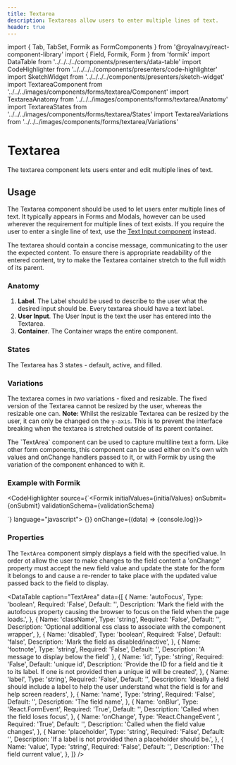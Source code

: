 ```yaml
---
title: Textarea
description: Textareas allow users to enter multiple lines of text.
header: true
---
```


import { Tab, TabSet, Formik as FormComponents } from '@royalnavy/react-component-library'
import { Field, Formik, Form } from 'formik'
import DataTable from '../../../../components/presenters/data-table'
import CodeHighlighter from '../../../../components/presenters/code-highlighter'
import SketchWidget from '../../../../components/presenters/sketch-widget'
import TextareaComponent from '../../../images/components/forms/textarea/Component'
import TextareaAnatomy from '../../../images/components/forms/textarea/Anatomy'
import TextareaStates from '../../../images/components/forms/textarea/States'
import TextareaVariations from '../../../images/components/forms/textarea/Variations'

# Textarea
The textarea component lets users enter and edit multiple lines of text.

<TextareaComponent />

## Usage
The Textarea component should be used to let users enter multiple lines of text. It typically appears in Forms and Modals, however can be used wherever the requirement for multiple lines of text exists. If you require the user to enter a single line of text, use the [Text Input component](/components/form/input) instead.


<TabSet>

<Tab title="Design">

<SketchWidget name="Textarea" href="/standards-toolkit.sketch" />

The textarea should contain a concise message, communicating to the user the expected content. To ensure there is appropriate readability of the entered content, try to make the Textarea container stretch to the full width of its parent.

### Anatomy

<TextareaAnatomy />

1. **Label**. The Label should be used to describe to the user what the desired input should be. Every textarea should have a text label.
2. **User Input**. The User Input is the text the user has entered into the Textarea.
3. **Container**. The Container wraps the entire component.

### States

<TextareaStates />

The Textarea has 3 states - default, active, and filled.


### Variations

<TextareaVariations />

The textarea comes in _two_ variations - fixed and resizable. The fixed version of the Textarea cannot be resized by the user, whereas the resizable one can. **Note:** Whilst the resizable Textarea can be resized by the user, it can only be changed on the `y-axis`. This is to prevent the interface breaking when the textarea is stretched outside of its parent container.

</Tab>

<Tab title="Develop">
The `TextArea` component can be used to capture multiline text a form. Like other form components, this component can be used
either on it's own with values and onChange handlers passed to it, or with Formik by using the variation of the component enhanced to with it.

### Example with Formik
<CodeHighlighter source={`<Formik 
  initialValues={initialValues} 
  onSubmit={onSubmit} 
  validationSchema={validationSchema}
>
<Form>
   <Field
      name="description"
      component={FormComponents.TextArea}
      label="Description"
    />
</Form>
</Formik>`} language="javascript">
  <Formik initialValues={{description: ''}} onBlur={() => {}} onChange={(data) => {console.log}}> 
  <Form>
     <Field
        name="description"
        component={FormComponents.TextArea}
        label="Description"
      />
  </Form>
  </Formik>
</CodeHighlighter>


### Properties
The `TextArea` component simply displays a field with the specified value. In order ot allow the user to make changes to
the field content a 'onChange' property must accept the new field value and update the state for the form it belongs to and 
cause a re-render to take place with the updated value passed back to the field to display.

<DataTable caption="TextArea" data={[
  {
    Name: 'autoFocus',
    Type: 'boolean',
    Required: 'False',
    Default: '',
    Description: 'Mark the field with the autofocus property causing the browser to focus on the field when the page loads.',
  },
  {
    Name: 'className',
    Type: 'string',
    Required: 'False',
    Default: '',
    Description: 'Optional additional css class to associate with the component wrapper',
  },
  {
    Name: 'disabled',
    Type: 'boolean',
    Required: 'False',
    Default: 'false',
    Description: 'Mark the field as disabled/inactive',
  },
  {
    Name: 'footnote',
    Type: 'string',
    Required: 'False',
    Default: '',
    Description: 'A message to display below the field'
  },
  {
    Name: 'id',
    Type: 'string',
    Required: 'False',
    Default: 'unique id',
    Description: 'Provide the ID for a field and tie it to its label. If one is not provided then a unique id will be created',
  },
  {
    Name: 'label',
    Type: 'string',
    Required: 'False',
    Default: '',
    Description: 'Ideally a field should include a label to help the user understand what the field is for and help screen readers',
  },
  {
    Name: 'name',
    Type: 'string',
    Required: 'False',
    Default: '',
    Description: 'The field name',
  },
  {
    Name: 'onBlur',
    Type: 'React.FormEvent<Element>',
    Required: 'True',
    Default: '',
    Description: 'Called when the field loses focus',
  },
  {
    Name: 'onChange',
    Type: 'React.ChangeEvent <HTMLTextAreaElement>',
    Required: 'True',
    Default: '',
    Description: 'Called when the field value changes',
  },
  {
    Name: 'placeholder',
    Type: 'string',
    Required: 'False',
    Default: '',
    Description: 'If a label is not provided then a placeholder should be.',
  },
  {
    Name: 'value',
    Type: 'string',
    Required: 'False',
    Default: '',
    Description: 'The field current value',
  },
]} />
</Tab>
</TabSet>
